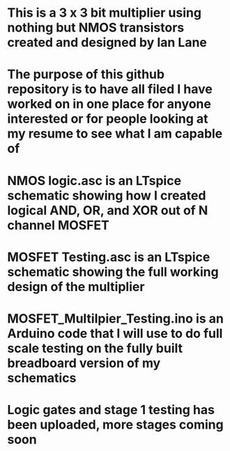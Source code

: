 # This is a 3 x 3 bit multiplier using nothing but NMOS transistors created and designed by Ian Lane
# The purpose of this github repository is to have all filed I have worked on in one place for anyone interested or for people looking at my resume to see what I am capable of
# NMOS logic.asc is an LTspice schematic showing how I created logical AND, OR, and XOR out of N channel MOSFET
# MOSFET Testing.asc is an LTspice schematic showing the full working design of the multiplier
# MOSFET_Multilpier_Testing.ino is an Arduino code that I will use to do full scale testing on the fully built breadboard version of my schematics
# Logic gates and stage 1 testing has been uploaded, more stages coming soon
